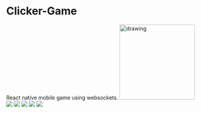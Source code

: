 # Clicker-Game
React native mobile game using websockets.
<img src="homeScreen.png" alt="drawing" width="200"/>
![](homeScreen.png)
![](menuScreen.png)
![](lobbyList.png)
![](chatt.png)
![](game.png)
